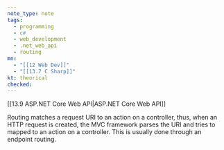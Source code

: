 ```yaml
---
note_type: note
tags:
  - programming
  - c#
  - web_development
  - .net_web_api
  - routing
mn:
  - "[[12 Web Dev]]"
  - "[[13.7 C Sharp]]"
kt: theorical
checked:
---
```

[[13.9 ASP.NET Core Web API|ASP.NET Core Web API]]

Routing matches a request URI to an action on a controller, thus, when an HTTP request is created, the MVC framework parses the URI and tries to mapped to an action on a controller. This is usually done through an endpoint routing. 